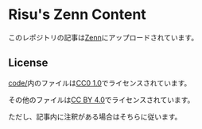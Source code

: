 # Risu's Zenn Content

このレポジトリの記事は[Zenn](https://zenn.dev/risu729)にアップロードされています。

## License

[code/](https://github.com/risu729/zenn-content/tree/main/code)内のファイルは[CC0 1.0](https://github.com/risu729/zenn-content/blob/main/code/LICENSE)でライセンスされています。

その他のファイルは[CC BY 4.0](https://github.com/risu729/zenn-content/blob/main/LICENSE)でライセンスされています。

ただし、記事内に注釈がある場合はそちらに従います。
